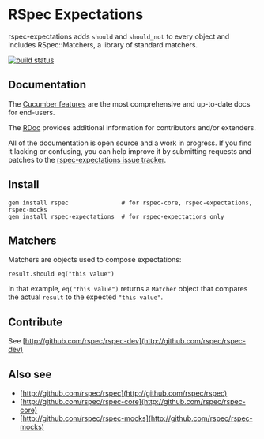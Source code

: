 # RSpec Expectations

rspec-expectations adds `should` and `should_not` to every object and includes
RSpec::Matchers, a library of standard matchers.

[![build status](http://travis-ci.org/rspec/rspec-expectations.png)](http://travis-ci.org/rspec/rspec-expectations)

## Documentation

The [Cucumber features](http://relishapp.com/rspec/rspec-expectations)
are the most comprehensive and up-to-date docs for end-users.

The [RDoc](http://rubydoc.info/gems/rspec-expectations/2.3.0/frames) provides
additional information for contributors and/or extenders.

All of the documentation is open source and a work in progress. If you find it
lacking or confusing, you can help improve it by submitting requests and
patches to the [rspec-expectations issue
tracker](https://github.com/rspec/rspec-expectations/issues).

## Install

    gem install rspec               # for rspec-core, rspec-expectations, rspec-mocks
    gem install rspec-expectations  # for rspec-expectations only

## Matchers

Matchers are objects used to compose expectations:

    result.should eq("this value")

In that example, `eq("this value")` returns a `Matcher` object that
compares the actual `result` to the expected `"this value"`.

## Contribute

See [http://github.com/rspec/rspec-dev](http://github.com/rspec/rspec-dev)

## Also see

* [http://github.com/rspec/rspec](http://github.com/rspec/rspec)
* [http://github.com/rspec/rspec-core](http://github.com/rspec/rspec-core)
* [http://github.com/rspec/rspec-mocks](http://github.com/rspec/rspec-mocks)
